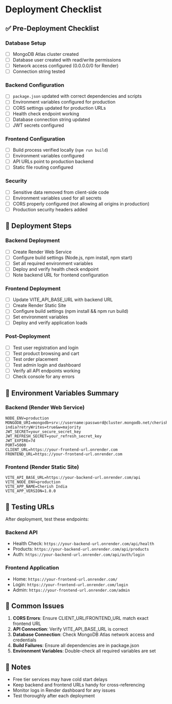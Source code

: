 # Deployment Checklist

## ✅ Pre-Deployment Checklist

### Database Setup
- [ ] MongoDB Atlas cluster created
- [ ] Database user created with read/write permissions
- [ ] Network access configured (0.0.0.0/0 for Render)
- [ ] Connection string tested

### Backend Configuration
- [ ] `package.json` updated with correct dependencies and scripts
- [ ] Environment variables configured for production
- [ ] CORS settings updated for production URLs
- [ ] Health check endpoint working
- [ ] Database connection string updated
- [ ] JWT secrets configured

### Frontend Configuration
- [ ] Build process verified locally (`npm run build`)
- [ ] Environment variables configured
- [ ] API URLs point to production backend
- [ ] Static file routing configured

### Security
- [ ] Sensitive data removed from client-side code
- [ ] Environment variables used for all secrets
- [ ] CORS properly configured (not allowing all origins in production)
- [ ] Production security headers added

## 🚀 Deployment Steps

### Backend Deployment
- [ ] Create Render Web Service
- [ ] Configure build settings (Node.js, npm install, npm start)
- [ ] Set all required environment variables
- [ ] Deploy and verify health check endpoint
- [ ] Note backend URL for frontend configuration

### Frontend Deployment
- [ ] Update VITE_API_BASE_URL with backend URL
- [ ] Create Render Static Site
- [ ] Configure build settings (npm install && npm run build)
- [ ] Set environment variables
- [ ] Deploy and verify application loads

### Post-Deployment
- [ ] Test user registration and login
- [ ] Test product browsing and cart
- [ ] Test order placement
- [ ] Test admin login and dashboard
- [ ] Verify all API endpoints working
- [ ] Check console for any errors

## 🔧 Environment Variables Summary

### Backend (Render Web Service)
```
NODE_ENV=production
MONGODB_URI=mongodb+srv://username:password@cluster.mongodb.net/cherish-india?retryWrites=true&w=majority
JWT_SECRET=your_secure_secret_key
JWT_REFRESH_SECRET=your_refresh_secret_key
JWT_EXPIRE=7d
PORT=5000
CLIENT_URL=https://your-frontend-url.onrender.com
FRONTEND_URL=https://your-frontend-url.onrender.com
```

### Frontend (Render Static Site)
```
VITE_API_BASE_URL=https://your-backend-url.onrender.com/api
VITE_NODE_ENV=production
VITE_APP_NAME=Cherish India
VITE_APP_VERSION=1.0.0
```

## 🧪 Testing URLs

After deployment, test these endpoints:

### Backend API
- Health Check: `https://your-backend-url.onrender.com/api/health`
- Products: `https://your-backend-url.onrender.com/api/products`
- Auth: `https://your-backend-url.onrender.com/api/auth/login`

### Frontend Application
- Home: `https://your-frontend-url.onrender.com/`
- Login: `https://your-frontend-url.onrender.com/login`
- Admin: `https://your-frontend-url.onrender.com/admin`

## 🐛 Common Issues

1. **CORS Errors**: Ensure CLIENT_URL/FRONTEND_URL match exact frontend URL
2. **API Connection**: Verify VITE_API_BASE_URL is correct
3. **Database Connection**: Check MongoDB Atlas network access and credentials
4. **Build Failures**: Ensure all dependencies are in package.json
5. **Environment Variables**: Double-check all required variables are set

## 📝 Notes

- Free tier services may have cold start delays
- Keep backend and frontend URLs handy for cross-referencing
- Monitor logs in Render dashboard for any issues
- Test thoroughly after each deployment